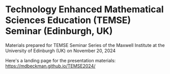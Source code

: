 # Technology Enhanced Mathematical Sciences Education (TEMSE) Seminar (Edinburgh, UK)

Materials prepared for TEMSE Seminar Series of the Maxwell Institute at the University of Edinburgh (UK) on November 20, 2024

Here's a landing page for the presentation materials: <https://mdbeckman.github.io/TEMSE2024/>
